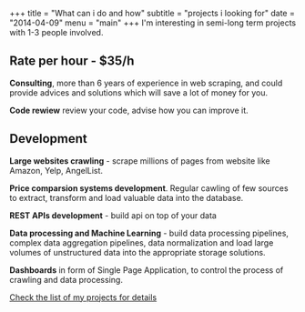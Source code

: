 +++
title = "What can i do and how"
subtitle = "projects i looking for"
date = "2014-04-09"
menu = "main"
+++
I'm interesting in semi-long term projects with 1-3 people involved.

## Rate per hour - $35/h

**Consulting**, more than 6 years of experience in web scraping, and could provide advices and solutions which will save a lot of money for you.

**Code rewiew** review your code, advise how you can improve it.

## Development

**Large websites crawling** - scrape millions of pages from website like Amazon, Yelp, AngelList.

**Price comparsion systems development**. Regular cawling of few sources to extract, transform and load valuable data into the database.

**REST APIs development** - build api on top of your data

**Data processing and Machine Learning** - build data processing pipelines,
complex data aggregation pipelines, data normalization and load large volumes
of unstructured data into the appropriate storage solutions.

**Dashboards** in form of Single Page Application, to control the process of
crawling and data processing.

[Check the list of my projects for details](/projects/)
